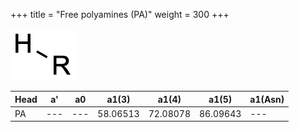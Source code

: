 +++
title = "Free polyamines (PA)"
weight = 300
+++

![](/img/PA.png?classes=border)

| Head           | a'        | a0        | a1(3)     | a1(4)     | a1(5)     | a1(Asn)   |
|----------------|-----------|-----------|-----------|-----------|-----------|-----------|
| PA             | ---       | ---       | 58.06513  | 72.08078  | 86.09643  | ---       |
